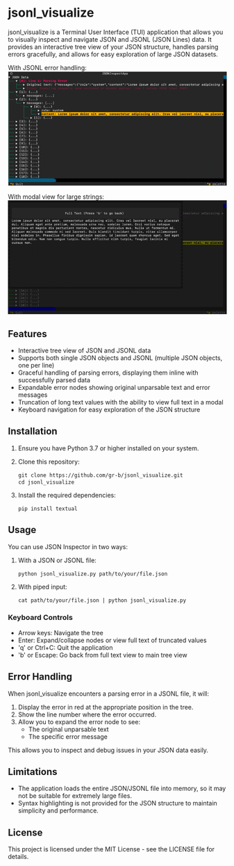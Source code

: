 # jsonl_visualize

jsonl_visualize is a Terminal User Interface (TUI) application that allows you to visually inspect and navigate JSON and JSONL (JSON Lines) data. It provides an interactive tree view of your JSON structure, handles parsing errors gracefully, and allows for easy exploration of large JSON datasets.

With JSONL error handling:
![jsonl_visualize tree view](img.png)

With modal view for large strings:
![jsonl_visualize modal screen](img_1.png)

## Features

- Interactive tree view of JSON and JSONL data
- Supports both single JSON objects and JSONL (multiple JSON objects, one per line)
- Graceful handling of parsing errors, displaying them inline with successfully parsed data
- Expandable error nodes showing original unparsable text and error messages
- Truncation of long text values with the ability to view full text in a modal
- Keyboard navigation for easy exploration of the JSON structure

## Installation

1. Ensure you have Python 3.7 or higher installed on your system.

2. Clone this repository:
   ```
   git clone https://github.com/gr-b/jsonl_visualize.git
   cd jsonl_visualize
   ```

3. Install the required dependencies:
   ```
   pip install textual
   ```

## Usage

You can use JSON Inspector in two ways:

1. With a JSON or JSONL file:
   ```
   python jsonl_visualize.py path/to/your/file.json
   ```

2. With piped input:
   ```
   cat path/to/your/file.json | python jsonl_visualize.py
   ```

### Keyboard Controls

- Arrow keys: Navigate the tree
- Enter: Expand/collapse nodes or view full text of truncated values
- 'q' or Ctrl+C: Quit the application
- 'b' or Escape: Go back from full text view to main tree view

## Error Handling

When jsonl_visualize encounters a parsing error in a JSONL file, it will:

1. Display the error in red at the appropriate position in the tree.
2. Show the line number where the error occurred.
3. Allow you to expand the error node to see:
   - The original unparsable text
   - The specific error message

This allows you to inspect and debug issues in your JSON data easily.

## Limitations

- The application loads the entire JSON/JSONL file into memory, so it may not be suitable for extremely large files.
- Syntax highlighting is not provided for the JSON structure to maintain simplicity and performance.

## License

This project is licensed under the MIT License - see the LICENSE file for details.
